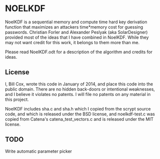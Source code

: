 NOELKDF
=======

NoelKDF is a sequential memory and compute time hard key derivation function that
maximizes an attackers time*memory cost for guessing passwords.  Christian Forler and
Alexander Peslyak (aka SolarDesigner) provided most of the ideas that I have combined in
NoelKDF.  While they may not want credit for this work, it belongs to them more than me.

Please read NoelKDF.odt for a description of the algorithm and credits for ideas.

License
-------

I, Bill Cox, wrote this code in January of 2014, and place this code into the public
domain.  There are no hidden back-doors or intentional weaknesses, and I believe it
violates no patents.  I will file no patents on any material in this project.

NoelKDF includes sha.c and sha.h which I copied from the scrypt source code, and which is
released under the BSD license, and noelkdf-test.c was copied from Catena's
catena_test_vectors.c and is released under the MIT license.

TODO
----

Write automatic parameter picker
